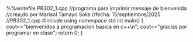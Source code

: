
%%writefile PB302_1.cpp
//programa para imprimir mensaje de bienvenida
//crea;do por Marisol Tamayo Solis 
//fecha: 15/septiembre/2025
//PB302_1.cpp
#include <iostream>
using namespace std
int main()
{
  cout<<"bienvenidos a programacion basica en c++\n";
  cout<<"gracias por programar en clase";
  return 0;
}
